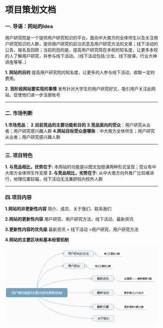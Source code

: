 # 项目策划文档

### 一. 导语：网站的Idea
用户研究院是一个提供用户研究知识的平台，面向中大南方的全体师生以及关注用户研究知识的人群，提供用户研究的前沿讯息及用户研究方法的文章；线下活动的公告、报名及回顾；当前的目的是，提高用户研究院在本校的知名度，让更多本校的人了解用户研究，并参与线下活动。（线下活动包括:沙龙、线下授课、行业大神讲座等等..）

**1. 网站的目的**
提高用户研究院的知名度，让更多的人参与线下活动，收取一定的费用。

**2. 现阶段网站要实现的事情**
发布针对大学生的用户研究好文，吸引用户关注此网站，促使他们进一步注册账号
***
### 二. 市场判断
**1.市场竞品**：
**2.目前竞品的主要功能和目的**
**3.竞品面向的受众**：用户研究从业者；用户研究感兴趣人群
**4.网站目标受众是哪些**：中大南方全体师生；用户研究从业者；用户研究感兴趣人群
***
### 三. 项目特色
**1. 与竞品相比，优势在于:** 本网站的功能是以图文加授课两种形式呈现；受众有中大南方全体师生作支撑
**2. 与竞品相比，劣势在于:** 从中大南方向外推广比较难进行，地理位置较偏，线下活动无法兼顾校内校外人群
***
### 四.项目内容

**1.网站的非更新性内容**
简介、成员、关于我们、联系我们

**2.网站的更新性内容**
用户研究、用户研究方法、线下活动、最新资讯

**3.更新性内容的优先级**
最新资讯 > 线下活动 >用户研究、用户研究方法

**4.网站的主要区块和基本经营机制**  

![更新](https://github.com/KOUJII/website/blob/master/%E6%88%AA%E5%9B%BE/%E6%9B%B4%E6%96%B0%E6%9C%BA%E5%88%B6.png)











